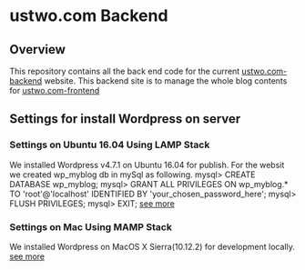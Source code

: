 # ustwo.com Backend

## Overview

This repository contains all the back end code for the current [ustwo.com-backend][1]
website.
This backend site is to manage the whole blog contents for [ustwo.com-frontend][2]

## Settings for install Wordpress on server

### Settings on Ubuntu 16.04 Using LAMP Stack
We installed Wordpress v4.7.1 on Ubuntu 16.04 for publish. 
For the websit we created wp_myblog db in mySql as following.
mysql> CREATE DATABASE wp_myblog;
mysql> GRANT ALL PRIVILEGES ON wp_myblog.* TO 'root'@'localhost' IDENTIFIED BY 'your_chosen_password_here';
mysql> FLUSH PRIVILEGES;
mysql> EXIT;
[see more][3]

### Settings on Mac Using MAMP Stack
We installed Wordpress on MacOS X Sierra(10.12.2) for development locally. [see more][4]

[1]: http://138.197.213.140/
[2]: http://104.236.177.43/
[3]: http://www.tecmint.com/install-wordpress-on-ubuntu-16-04-with-lamp/
[4]: https://codex.wordpress.org/Installing_WordPress_Locally_on_Your_Mac_With_MAMP